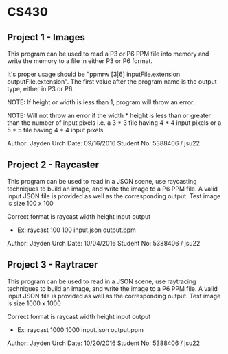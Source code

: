 # CS430
## Project 1 - Images

This program can be used to read a P3 or P6 PPM file into memory and write the memory to a file in either P3 or P6 format.

It's proper usage should be "ppmrw [3|6] inputFile.extension outputFile.extension". The first value after the program name is the output type, either in P3 or P6.

NOTE: If height or width is less than 1, program will throw an error.

NOTE: Will not throw an error if the width * height is less than or greater than the number of input pixels
      i.e. a 3 * 3 file having 4 * 4 input pixels or a 5 * 5 file having 4 * 4 input pixels

Author: Jayden Urch
Date: 09/16/2016
Student No: 5388406 / jsu22

## Project 2 - Raycaster

This program can be used to read in a JSON scene, use raycasting techniques to build an image, and write the image to a P6 PPM file. A valid input JSON file is provided as well as the corresponding output. Test image is size 100 x 100

Correct format is raycast width height input output
* Ex: raycast 100 100 input.json output.ppm

Author: Jayden Urch
Date: 10/04/2016
Student No: 5388406 / jsu22

## Project 3 - Raytracer

This program can be used to read in a JSON scene, use raytracing techniques to build an image, and write the image to a P6 PPM file. A valid input JSON file is provided as well as the corresponding output. Test image is size 1000 x 1000

Correct format is raycast width height input output
* Ex: raycast 1000 1000 input.json output.ppm

Author: Jayden Urch
Date: 10/20/2016
Student No: 5388406 / jsu22
